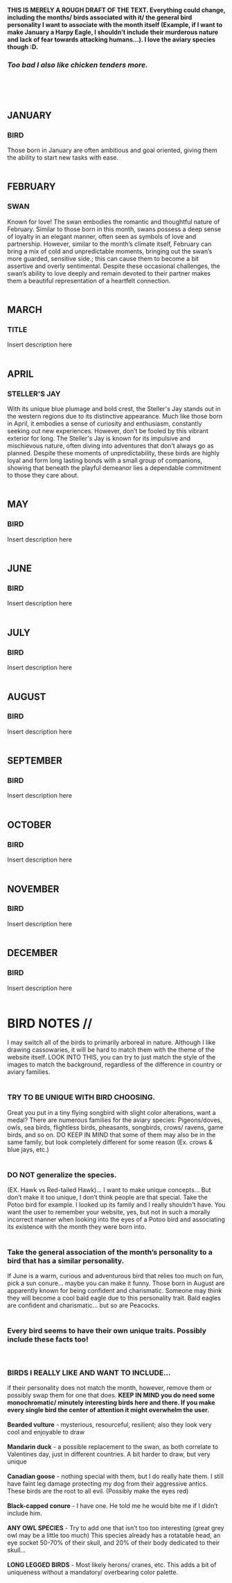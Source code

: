 <b>THIS IS MERELY A ROUGH DRAFT OF THE TEXT. Everything could change, including the months/ birds associated with it/ the general bird personality I want to associate with the month itself (Example, if I want to make January a Harpy Eagle, I shouldn’t include their murderous nature and lack of fear towards attacking humans…). I love the aviary species though :D. <h3><i>Too bad I also like chicken tenders more.</i></h3></b>
<br>

<br>
<h2>JANUARY</h2>  <h3>BIRD</h3>
Those born in January are often ambitious and goal oriented, giving them the ability to start new tasks with ease.
<br>

<br>
<h2>FEBRUARY</h2>  <h3>SWAN</h3>
Known for love! The swan embodies the romantic and thoughtful nature of February. Similar to those born in this month, swans possess a deep sense of loyalty in an elegant manner, often seen as symbols of love and partnership. However, similar to the month’s climate itself, February can bring a mix of cold and unpredictable moments, bringing out the swan’s more guarded, sensitive side.; this can cause them to become a bit assertive and overly sentimental. Despite these occasional challenges, the swan’s ability to love deeply and remain devoted to their partner makes them a beautiful representation of a heartfelt connection.
<br>

<br>
<h2>MARCH</h2>  <h3>TITLE</h3>
Insert description here
<br>

<br>
<h2>APRIL</h2>  <h3>STELLER'S JAY</h3>
With its unique blue plumage and bold crest, the Steller's Jay stands out in the western regions due to its distinctive appearance. Much like those born in April, it embodies a sense of curiosity and enthusiasm, constantly seeking out new experiences. However, don’t be fooled by this vibrant exterior for long. The Steller's Jay is known for its impulsive and mischievous nature, often diving into adventures that don’t always go as planned. Despite these moments of unpredictability, these birds are highly loyal and form long lasting bonds with a small group of companions, showing that beneath the playful demeanor lies a dependable commitment to those they care about.
<br>

<br>
<h2>MAY</h2>  <h3>BIRD</h3>
Insert description here
<br>

<br>
<h2>JUNE</h2>  <h3>BIRD</h3>
Insert description here
<br>

<br>
<h2>JULY</h2>  <h3>BIRD</h3>
Insert description here
<br>

<br>
<h2>AUGUST</h2>  <h3>BIRD</h3>
Insert description here
<br>

<br>
<h2>SEPTEMBER</h2>  <h3>BIRD</h3>
Insert description here
<br>

<br>
<h2>OCTOBER</h2>  <h3>BIRD</h3>
Insert description here
<br>

<br>
<h2>NOVEMBER</h2>  <h3>BIRD</h3>
Insert description here
<br>

<br>
<h2>DECEMBER</h2>  <h3>BIRD</h3>
Insert description here
<br>

<br>
<h1>BIRD NOTES //</h1>
I may switch all of the birds to primarily arboreal in nature. Although I like drawing cassowaries, it will be hard to match them with the theme of the website itself. LOOK INTO THIS, you can try to just match the style of the images to match the background, regardless of the difference in country or aviary families.
<br>

<br>
<h3>TRY TO BE UNIQUE WITH BIRD CHOOSING.</h3> Great you put in a tiny flying songbird with slight color alterations, want a medal? There are numerous families for the aviary species: Pigeons/doves, owls, sea birds, flightless birds, pheasants, songbirds, crows/ ravens, game birds, and so on. DO KEEP IN MIND that some of them may also be in the same family, but look completely different for some reason (Ex. crows & blue jays, etc.)
<br>

<br>
<h3>DO NOT generalize the species. </h3> (EX. Hawk vs Red-tailed Hawk)... I want to make unique concepts… But don’t make it too unique, I don’t think people are that special. Take the Potoo bird for example. I looked up its family and I really shouldn't have. You want the user to remember your website, yes, but not in such a morally incorrect manner when looking into the eyes of a Potoo bird and associating its existence with the month they were born into.
<br>

<br>
<h3>Take the general association of the month’s personality to a bird that has a similar personality.</h3> If June is a warm, curious and adventurous bird that relies too much on fun, pick a sun conure… maybe you can make it funny. Those born in August are apparently known for being confident and charismatic. Someone may think they will become a cool bald eagle due to this personality trait. Bald eagles are confident and charismatic… but so are Peacocks.
<br>

<br>
<h3>Every bird seems to have their own unique traits. Possibly include these facts too!</h3>
<br>

<h3>BIRDS I REALLY LIKE AND WANT TO INCLUDE…</h3> if their personality does not match the month, however, remove them or possibly swap them for one that does. <b>KEEP IN MIND you do need some monochromatic/ minutely interesting birds here and there. If you make every single bird the center of attention it might overwhelm the user.</b>
<br>

<br>
<b>Bearded vulture</b> - mysterious, resourceful, resilient; also they look very cool and enjoyable to draw
<br>

<br>
<b>Mandarin duck</b> - a possible replacement to the swan, as both correlate to Valentines day, just in different countries. A bit harder to draw, but very unique
<br>

<br>
<b>Canadian goose</b> - nothing special with them, but I do really hate them. I still have faint leg damage protecting my dog from their aggressive antics. These birds are the root to all evil. (Possibly make the eyes red)
<br>

<br>
<b>Black-capped conure</b> - I have one. He told me he would bite me if I didn’t include him.
<br>

<br>
<b>ANY OWL SPECIES</b> - Try to add one that isn’t too too interesting (great grey owl may be a little too much) This species already has a rotatable head, an eye socket 50-70% of their skull, and 20% of their body dedicated to their skull…
<br>

<br>
<b>LONG LEGGED BIRDS</b> - Most likely herons/ cranes, etc. This adds a bit of uniqueness without a mandatory/ overbearing color palette.
